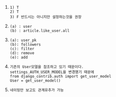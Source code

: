 1. ```
   1) T
   2) T
   3) F 반드시는 아니지만 설정하는것을 권장
   ```

2. ```
   (a) : user
   (b) : article.like_user.all
   ```

3. ````
   (a): user_pk
   (b): followers
   (c): filter
   (d): remove
   (e): add
   ````

4. ```
   기존의 User모델을 참조하고 있기 때문이다.
   settings_AUTH_USER_MODEL을 변경했기 때문에
   from django_contrib.auth import get_user_model
   User = get_user_model()
   ```

5. ```
   네이밍만 보고도 관계유추가 가능
   ```

   